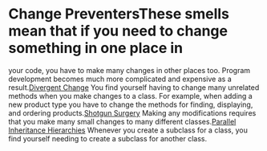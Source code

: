# Change PreventersThese smells mean that if you need to change something in one place in

your code, you have to make many changes in other places too. Program
development becomes much more complicated and expensive as a result.[Divergent Change](/smells/divergent-change)
You find yourself having to change many unrelated methods when you make
changes to a class. For example, when adding a new product type you have
to change the methods for finding, displaying, and ordering products.[Shotgun Surgery](/smells/shotgun-surgery)
Making any modifications requires that you make many small changes to
many different classes.[Parallel Inheritance
Hierarchies](/smells/parallel-inheritance-hierarchies)
Whenever you create a subclass for a class, you find yourself needing to
create a subclass for another class.
